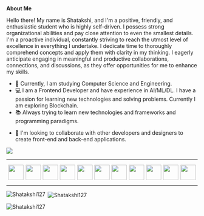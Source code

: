<html>
<head>
</head>
<body>


<div style="margin-top:50px">
  
  
**About Me** 
  
Hello there! My name is Shatakshi, and I'm a positive, friendly, and enthusiastic student who is highly self-driven. I possess strong organizational abilities and pay close attention to even the smallest details. I'm a proactive individual, constantly striving to reach the utmost level of excellence in everything I undertake. I dedicate time to thoroughly comprehend concepts and apply them with clarity in my thinking. I eagerly anticipate engaging in meaningful and productive collaborations, connections, and discussions, as they offer opportunities for me to enhance my skills.


- 📕 Currently, I am studying Computer Science and Engineering.
- 💻 I am a Frontend Developer and have experience in AI/ML/DL. I have a passion for learning new technologies and solving problems. Currently I am exploring Blockchain.
- 📚 Always trying to learn new technologies and frameworks and programming paradigms.
* :handshake: I'm looking to collaborate with other developers and designers to create front-end and back-end applications.



</div>
  
<!--   <img src="./bg-3.gif" style="margin-bottom:50px"/>
<div style="display:flex;flex-direction:row;justify-content:space-evenly;width:100%;align-items:center;">
<img src="https://img.shields.io/badge/LinkedIn-0077B5?style=for-the-badge&logo=linkedin&logoColor=white"/>
</a>
<a href="https://github.com/Shatakshi127" style="margin:20px"><img src="https://img.shields.io/badge/GitHub-100000?style=for-the-badge&logo=github&logoColor=white" />
</a> -->
</div>

  ![](https://komarev.com/ghpvc/?username=Shatakshi127)
  
<hr/>
<div style="display:flex;flex-direction:row;justify-content:space-evenly;align-items:center;widht:100%">
<img width="40px" src="https://cdn.jsdelivr.net/gh/devicons/devicon/icons/javascript/javascript-original.svg" />
<img width="40px" src="https://cdn.jsdelivr.net/gh/devicons/devicon/icons/github/github-original.svg" />
<img width="40px" src="https://cdn.jsdelivr.net/gh/devicons/devicon/icons/html5/html5-plain-wordmark.svg" />
<img width="40px" src="https://cdn.jsdelivr.net/gh/devicons/devicon/icons/css3/css3-plain-wordmark.svg" />
<img width="40px" src="https://cdn.jsdelivr.net/gh/devicons/devicon/icons/bootstrap/bootstrap-plain.svg" />
<img width="40px" src="https://cdn.jsdelivr.net/gh/devicons/devicon/icons/tailwindcss/tailwindcss-plain.svg" />
<img width="40px" src="https://cdn.jsdelivr.net/gh/devicons/devicon/icons/vscode/vscode-original.svg" />
<img width="40px" src="https://cdn.jsdelivr.net/gh/devicons/devicon/icons/c/c-plain.svg" />
<img width="40px" src="https://cdn.jsdelivr.net/gh/devicons/devicon/icons/java/java-original.svg" />
<img width="40px" src="https://cdn.jsdelivr.net/gh/devicons/devicon/icons/figma/figma-original.svg" />
<img width="40px" src="https://cdn.jsdelivr.net/gh/devicons/devicon/icons/canva/canva-original.svg" />
</div>
<hr/>

  
<p><img align="left" src="https://github-readme-stats.vercel.app/api/top-langs?username=Shatakshi127&show_icons=true&locale=en&layout=compact" alt="Shatakshi127" /></p>

<p>&nbsp;<img align="center" src="https://github-readme-stats.vercel.app/api?username=Shatakshi127&show_icons=true&locale=en" alt="Shatakshi127" /></p>

<p><img align="center" src="https://github-readme-streak-stats.herokuapp.com/?user=Shatakshi127&" alt="Shatakshi127" /></p>
  
<!--   [![Shatakshi945's GitHub | Languages Over Time](https://stats.quine.sh/Shatakshi945/languages-over-time?theme=light)](https://quine.sh) -->
  
</body>
</html>
